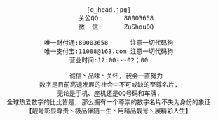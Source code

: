 <pre style="text-align: center;">
[q_head.jpg]
	关公QQ:      80003658
	微  信:      ZuShouQQ

唯一财付通:80003658		注意一切代码狗
唯一支付宝:11088@163.com	注意一切代码狗
营业时间:12:00---02；00

	诚信丶品味丶关怀, 我会一直努力
数字是目前高速发展的社会中不可或缺的至尊名片,
无论是手机、座机还是QQ号码和车牌,
全球热爱数字的比比皆是, 那么拥有一个尊崇的数字名片不失为身份的象征
【靓号彰显尊贵丶极品伴随一生丶用精品靓号丶展精彩人生】
</pre>